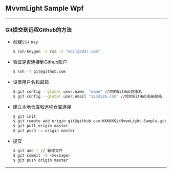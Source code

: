 ## MvvmLight Sample Wpf

---

### Git提交到远程Github的方法

* 创建`SSH Key`

  ``` bash
  $ ssh-keygen -t rsa -C "mail@addr.com"
  ```

* 验证是否连接到Github账户

  ``` bash
  $ ssh -T git@github.com
  ```

* 设置用户名和邮箱

  ``` bash
  $ git config --global user.name  "name" //你的GitHub登陆名
  $ git config --global user.email "123@126.com" //你的GitHub注册邮箱
  ```

* 建立本地仓库和远程仓库连接

  ``` bash
  $ git init
  $ git remote add origin git@github.com:KKKKKKi/MvvmLight-Sample.git
  $ git pull origin master
  $ git push -u origin master
  ```

* 提交

  ``` bash
  $ git add * // 新增文件
  $ git commit -m <message>
  $ git push origin master
  ```

---

